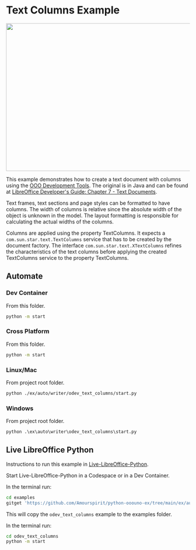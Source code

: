 # Text Columns Example

<p align="center">
  <img width="685" height="404" src="https://github.com/Amourspirit/python-ooouno-ex/assets/4193389/14d208b5-0cca-437a-aeb7-9ca1a57c97f7">
</p>

This example demonstrates how to create a text document with columns using the [OOO Development Tools].
The original is in Java and can be found at [LibreOffice Developer's Guide: Chapter 7 - Text Documents](https://wiki.documentfoundation.org/Documentation/DevGuide/Text_Documents#Columns).

Text frames, text sections and page styles can be formatted to have columns. The width of columns is relative since the absolute width of the object is unknown in the model. The layout formatting is responsible for calculating the actual widths of the columns.

Columns are applied using the property TextColumns. It expects a `com.sun.star.text.TextColumns` service that has to be created by the document factory. The interface `com.sun.star.text.XTextColumns` refines the characteristics of the text columns before applying the created TextColumns service to the property TextColumns.


## Automate

### Dev Container

From this folder.

```sh
python -m start
```

### Cross Platform

From this folder.

```sh
python -m start
```

### Linux/Mac

From project root folder.

```sh
python ./ex/auto/writer/odev_text_columns/start.py
```

### Windows

From project root folder.

```ps
python .\ex\auto\writer\odev_text_columns\start.py
```

## Live LibreOffice Python

Instructions to run this example in [Live-LibreOffice-Python](https://github.com/Amourspirit/live-libreoffice-python).

Start Live-LibreOffice-Python in a Codespace or in a Dev Container.

In the terminal run:

```bash
cd examples
gitget 'https://github.com/Amourspirit/python-ooouno-ex/tree/main/ex/auto/writer/odev_text_columns'
```

This will copy the `odev_text_columns` example to the examples folder.

In the terminal run:

```bash
cd odev_text_columns
python -m start
```

[OOO Development Tools]: https://python-ooo-dev-tools.readthedocs.io/en/latest/
